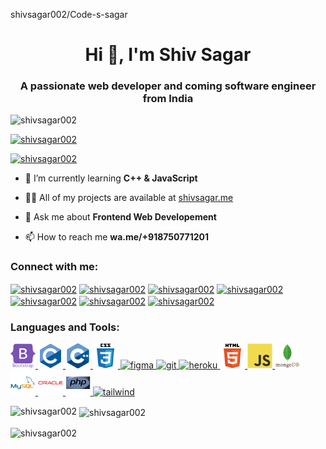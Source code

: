 shivsagar002/Code-s-sagar<h1 align="center">Hi 👋, I'm Shiv Sagar</h1>
<h3 align="center">A passionate web developer and coming software engineer from India</h3>

<p align="left"> <img src="https://komarev.com/ghpvc/?username=shivsagar002&label=Profile%20views&color=0e75b6&style=flat" alt="shivsagar002" /> </p>

<p align="left"> <a href="https://github.com/ryo-ma/github-profile-trophy"><img src="https://github-profile-trophy.vercel.app/?username=shivsagar002" alt="shivsagar002" /></a> </p>

<p align="left"> <a href="https://twitter.com/shivsagar002" target="blank"><img src="https://img.shields.io/twitter/follow/shivsagar002?logo=twitter&style=for-the-badge" alt="shivsagar002" /></a> </p>

- 🌱 I’m currently learning **C++ & JavaScript**

- 👨‍💻 All of my projects are available at [shivsagar.me](shivsagar.me)

- 💬 Ask me about **Frontend Web Developement**

- 📫 How to reach me **wa.me/+918750771201**

<h3 align="left">Connect with me:</h3>
<p align="left">
<a href="https://codepen.io/shivsagar002" target="blank"><img align="center" src="https://raw.githubusercontent.com/rahuldkjain/github-profile-readme-generator/master/src/images/icons/Social/codepen.svg" alt="shivsagar002" height="30" width="40" /></a>
<a href="https://twitter.com/shivsagar002" target="blank"><img align="center" src="https://raw.githubusercontent.com/rahuldkjain/github-profile-readme-generator/master/src/images/icons/Social/twitter.svg" alt="shivsagar002" height="30" width="40" /></a>
<a href="https://codesandbox.com/shivsagar002" target="blank"><img align="center" src="https://raw.githubusercontent.com/rahuldkjain/github-profile-readme-generator/master/src/images/icons/Social/codesandbox.svg" alt="shivsagar002" height="30" width="40" /></a>
<a href="https://fb.com/shivsagar002" target="blank"><img align="center" src="https://raw.githubusercontent.com/rahuldkjain/github-profile-readme-generator/master/src/images/icons/Social/facebook.svg" alt="shivsagar002" height="30" width="40" /></a>
<a href="https://instagram.com/shivsagar002" target="blank"><img align="center" src="https://raw.githubusercontent.com/rahuldkjain/github-profile-readme-generator/master/src/images/icons/Social/instagram.svg" alt="shivsagar002" height="30" width="40" /></a>
<a href="https://www.codechef.com/users/shivsagar002" target="blank"><img align="center" src="https://cdn.jsdelivr.net/npm/simple-icons@3.1.0/icons/codechef.svg" alt="shivsagar002" height="30" width="40" /></a>
<a href="https://www.leetcode.com/shivsagar002" target="blank"><img align="center" src="https://raw.githubusercontent.com/rahuldkjain/github-profile-readme-generator/master/src/images/icons/Social/leet-code.svg" alt="shivsagar002" height="30" width="40" /></a>
</p>

<h3 align="left">Languages and Tools:</h3>
<p align="left"> <a href="https://getbootstrap.com" target="_blank" rel="noreferrer"> <img src="https://raw.githubusercontent.com/devicons/devicon/master/icons/bootstrap/bootstrap-plain-wordmark.svg" alt="bootstrap" width="40" height="40"/> </a> <a href="https://www.cprogramming.com/" target="_blank" rel="noreferrer"> <img src="https://raw.githubusercontent.com/devicons/devicon/master/icons/c/c-original.svg" alt="c" width="40" height="40"/> </a> <a href="https://www.w3schools.com/cpp/" target="_blank" rel="noreferrer"> <img src="https://raw.githubusercontent.com/devicons/devicon/master/icons/cplusplus/cplusplus-original.svg" alt="cplusplus" width="40" height="40"/> </a> <a href="https://www.w3schools.com/css/" target="_blank" rel="noreferrer"> <img src="https://raw.githubusercontent.com/devicons/devicon/master/icons/css3/css3-original-wordmark.svg" alt="css3" width="40" height="40"/> </a> <a href="https://www.figma.com/" target="_blank" rel="noreferrer"> <img src="https://www.vectorlogo.zone/logos/figma/figma-icon.svg" alt="figma" width="40" height="40"/> </a> <a href="https://git-scm.com/" target="_blank" rel="noreferrer"> <img src="https://www.vectorlogo.zone/logos/git-scm/git-scm-icon.svg" alt="git" width="40" height="40"/> </a> <a href="https://heroku.com" target="_blank" rel="noreferrer"> <img src="https://www.vectorlogo.zone/logos/heroku/heroku-icon.svg" alt="heroku" width="40" height="40"/> </a> <a href="https://www.w3.org/html/" target="_blank" rel="noreferrer"> <img src="https://raw.githubusercontent.com/devicons/devicon/master/icons/html5/html5-original-wordmark.svg" alt="html5" width="40" height="40"/> </a> <a href="https://developer.mozilla.org/en-US/docs/Web/JavaScript" target="_blank" rel="noreferrer"> <img src="https://raw.githubusercontent.com/devicons/devicon/master/icons/javascript/javascript-original.svg" alt="javascript" width="40" height="40"/> </a> <a href="https://www.mongodb.com/" target="_blank" rel="noreferrer"> <img src="https://raw.githubusercontent.com/devicons/devicon/master/icons/mongodb/mongodb-original-wordmark.svg" alt="mongodb" width="40" height="40"/> </a> <a href="https://www.mysql.com/" target="_blank" rel="noreferrer"> <img src="https://raw.githubusercontent.com/devicons/devicon/master/icons/mysql/mysql-original-wordmark.svg" alt="mysql" width="40" height="40"/> </a> <a href="https://www.oracle.com/" target="_blank" rel="noreferrer"> <img src="https://raw.githubusercontent.com/devicons/devicon/master/icons/oracle/oracle-original.svg" alt="oracle" width="40" height="40"/> </a> <a href="https://www.php.net" target="_blank" rel="noreferrer"> <img src="https://raw.githubusercontent.com/devicons/devicon/master/icons/php/php-original.svg" alt="php" width="40" height="40"/> </a> <a href="https://tailwindcss.com/" target="_blank" rel="noreferrer"> <img src="https://www.vectorlogo.zone/logos/tailwindcss/tailwindcss-icon.svg" alt="tailwind" width="40" height="40"/> </a> </p>

<p><img align="left" src="https://github-readme-stats.vercel.app/api/top-langs?username=shivsagar002&show_icons=true&locale=en&layout=compact" alt="shivsagar002" /></p>

<p>&nbsp;<img align="center" src="https://github-readme-stats.vercel.app/api?username=shivsagar002&show_icons=true&locale=en" alt="shivsagar002" /></p>

<p><img align="center" src="https://github-readme-streak-stats.herokuapp.com/?user=shivsagar002&" alt="shivsagar002" /></p>
